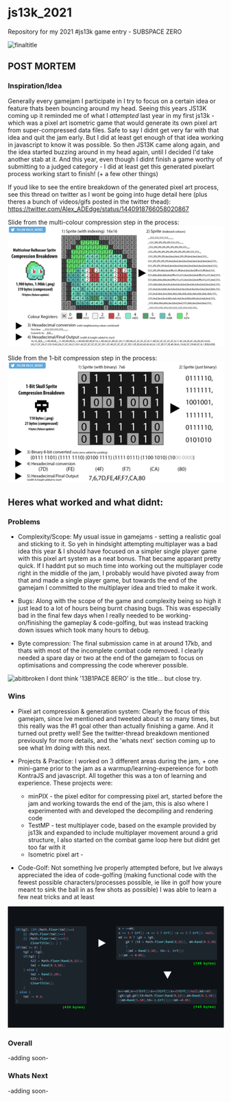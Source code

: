# js13k_2021
Repository for my 2021 #js13k game entry - SUBSPACE ZERO

![finaltitle](docs/finaltitle.png)

## POST MORTEM

### Inspiration/Idea 
Generally every gamejam I participate in I try to focus on a certain idea or feature thats been bouncing around my head. 
Seeing this years JS13K coming up it reminded me of what I *attempted* last year in my first js13k - which was a pixel art isometric game that would generate its own pixel art from super-compressed data files.
Safe to say I didnt get very far with that idea and quit the jam early. But I did at least get enough of that idea working in javascript to know it was possible. 
So then JS13K came along again, and the idea started buzzing around in my head again, until I decided I'd take another stab at it. 
And this year, even though I didnt finish a game worthy of submitting to a judged category - I did at least get this generated pixelart process working start to finish! (+ a few other things)

If youd like to see the entire breakdown of the generated pixel art process, see this thread on twitter as I wont be going into huge detail here (plus theres a bunch of videos/gifs posted in the twitter thead): https://twitter.com/Alex_ADEdge/status/1440918766058020867

Slide from the multi-colour compression step in the process:
![bulbasaur conversion](docs/bulba_conversion.png)

Slide from the 1-bit compression step in the process:
![skull conversion](docs/skull_conversion.png)


## Heres what worked and what didnt:

### Problems

* Complexity/Scope: My usual issue in gamejams - setting a realistic goal and sticking to it. So yeh in hindsight attempting multiplayer was a bad idea this year & I should have focused on a simpler single player game with this pixel art system as a neat bonus. That became apparant pretty quick. If I haddnt put so much time into working out the multiplayer code right in the middle of the jam, I probably would have pivoted away from that and made a single player game, but towards the end of the gamejam I committed to the multiplayer idea and tried to make it work. 

* Bugs: Along with the scope of the game and complexity being so high it just lead to a lot of hours being burnt chasing bugs. This was especially bad in the final few days when I really needed to be working-on/finishing the gameplay & code-golfing, but was instead tracking down  issues which took many hours to debug.

* Byte compression: The final submission came in at around 17kb, and thats with most of the incomplete combat code removed. I clearly needed a spare day or two at the end of the gamejam to focus on optimisations and compressing the code wherever possible.

![abitbroken](docs/broken.png)
I dont think '13B1PACE 8ERO' is the title... but close try.

### Wins 

* Pixel art compression & generation system: Clearly the focus of this gamejam, since Ive mentioned and tweeted about it so many times, but this really was the #1 goal other than actually finishing a game. And it turned out pretty well! See the twitter-thread breakdown mentioned previously for more details, and the 'whats next' section coming up to see what Im doing with this next.

* Projects & Practice: I worked on 3 different areas during the jam, + one mini-game prior to the jam as a warmup/learning-expereience for both KontraJS and javascript. All together this was a ton of learning and experience.
These projects were:

    * minPIX - the pixel editor for compressing pixel art, started before the jam and working towards the end of the jam, this is also where I experimented with and developed the decompiling and rendering code
    * TestMP - test multiplayer code, based on the example provided by js13k and expanded to include multiplayer movement around a grid structure, I also started on the combat game loop here but didnt get too far with it
    * Isometric pixel art -

* Code-Golf: Not something Ive properly attempted before, but Ive always appreciated the idea of code-golfing (making functional code with the fewest possible characters/processes possible, ie like in golf how youre meant to sink the ball in as few shots as possible)
I was able to learn a few neat tricks and at least 

![codegolf](docs/codegolf.png)

### Overall
-adding soon- 

### Whats Next 
-adding soon- 
